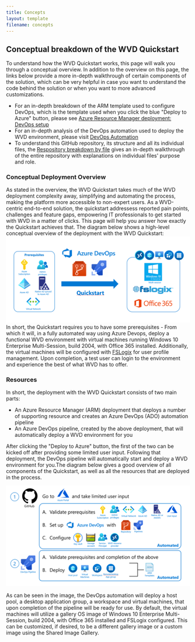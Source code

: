 ```yaml
---
title: Concepts
layout: template
filename: concepts
---
```


## Conceptual breakdown of the WVD Quickstart
To understand how the WVD Quickstart works, this page will walk you through a conceptual overview. In addition to the overview on this page, the links below provide a more in-depth walkthrough of certain components of the solution, which can be very helpful in case you want to understand the code behind the solution or when you want to more advanced customizations.

* For an in-depth breakdown of the ARM template used to configure DevOps, which is the template used when you click the blue "Deploy to Azure" button, please see <a href="armdeployment">Azure Resource Manager deployment: DevOps setup</a>
* For an in-depth analysis of the DevOps automation used to deploy the WVD environment, please visit <a href="devops">DevOps Automation</a>
* To understand this GitHub repository, its structure and all its individual files, the <a href="repo">Respository breakdown by file</a> gives an in-depth walkthrough of the entire repository with explanations on individual files' purpose and role.

### Conceptual Deployment Overview
As stated in the overview, the WVD Quickstart takes much of the WVD deployment complexity away, simplifying and automating the process, making the platform more accessible to non-expert users. As a WVD-centric end-to-end solution, the quickstart addressess reported pain points, challenges and feature gaps, empowering IT professionals to get started with WVD in a matter of clicks. This page will help you answer how exactly the Quickstart achieves that. The diagram below shows a high-level conceptual overview of the deployment with the WVD Quickstart:
![Deployment overview](images/overview.PNG?raw=true)
In short, the Quickstart requires you to have some prerequisites - From which it will, in a fully automated way using Azure Devops, deploy a functional WVD environment with virtual machines running Windows 10 Enterprise Multi-Session, build 2004, with Office 365 installed. Additionally, the virtual machines will be configured with <a href="https://docs.microsoft.com/en-us/fslogix/overview">FSLogix</a> for user profile management. Upon completion, a test user can login to the environment and experience the best of what WVD has to offer.

### Resources
In short, the deployment with the WVD Quickstart consists of two main parts:

* An Azure Resource Manager (ARM) deployment that deploys a number of supporting resource and creates an Azure DevOps (ADO) automation pipeline
* An Azure DevOps pipeline, created by the above deployment, that will automatically deploy a WVD environment for you

After clicking the "Deploy to Azure" button, the first of the two can be kicked off after providing some limited user input. Following that deployment, the DevOps pipeline will automatically start and deploy a WVD environment for you.The diagram below gives a good overview of all components of the Quickstart, as well as all the resources that are deployed in the process.

![Deployment overview](images/newDiagram.PNG?raw=true)

As can be seen in the image, the DevOps automation will deploy a host pool, a desktop application group, a workspace and virtual machines, that upon completion of the pipeline will be ready for use. By default, the virtual machines will utilize a gallery OS image of Windows 10 Enterprise Multi-Session, build 2004, with Office 365 installed and FSLogix configured. This can be customized, if desired, to be a different gallery image or a custom image using the Shared Image Gallery. 
